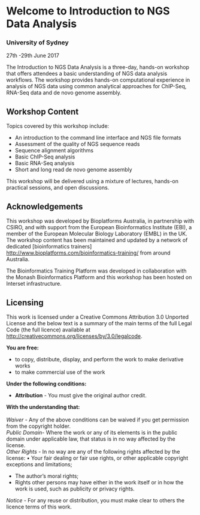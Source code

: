 # Welcome to Introduction to NGS Data Analysis
### University of Sydney
27th -29th June 2017

The Introduction to NGS Data Analysis is a three-day, hands-on workshop that offers attendees a basic understanding of NGS data analysis workflows. The workshop provides hands-on computational experience in analysis of NGS data using common analytical approaches for ChIP-Seq, RNA-Seq data and de novo genome assembly.

## Workshop Content
Topics covered by this workshop include:<br>
* An introduction to the command line interface and NGS file formats<br>
* Assessment of the quality of NGS sequence reads<br>
* Sequence alignment algorithms<br>
* Basic ChIP-Seq analysis<br>
* Basic RNA-Seq analysis<br>
* Short and long read de novo genome assembly<br>

This workshop will be delivered using a mixture of lectures, hands-on practical sessions, and open discussions.

## Acknowledgements
This workshop was developed by Bioplatforms Australia, in partnership with CSIRO, and with support from the European Bioinformatics Institute (EBI), a member of the European Molecular Biology Laboratory (EMBL) in the UK. The workshop content has been maintained and updated by a network of dedicated [bioinformatics trainers] http://www.bioplatforms.com/bioinformatics-training/ from around Australia.

The Bioinformatics Training Platform was developed in collaboration with the Monash Bioinformatics Platform and this workshop has been hosted on Interset infrastructure.

## Licensing
This work is licensed under a Creative Commons Attribution 3.0 Unported License and the below text is a summary of the main terms of the full Legal Code (the full licence) available at http://creativecommons.org/licenses/by/3.0/legalcode.

**You are free:**<br>
* to copy, distribute, display, and perform the work to make derivative works<br>
* to make commercial use of the work<br>

**Under the following conditions:**<br>
* **Attribution** - You must give the original author credit.

**With the understanding that:**<br>
<br>
*Waiver* - Any of the above conditions can be waived if you get permission from the copyright holder. <br>
*Public Domain*- Where the work or any of its elements is in the public domain under applicable law, that status is in no way affected by the license. <br>
*Other Rights* - In no way are any of the following rights affected by the license: • Your fair dealing or fair use rights, or other applicable copyright exceptions and limitations;<br>
* The author’s moral rights;<br>
* Rights other persons may have either in the work itself or in how the work is used, such as publicity or privacy rights.<br>

*Notice* - For any reuse or distribution, you must make clear to others the licence terms of this work.<br>
